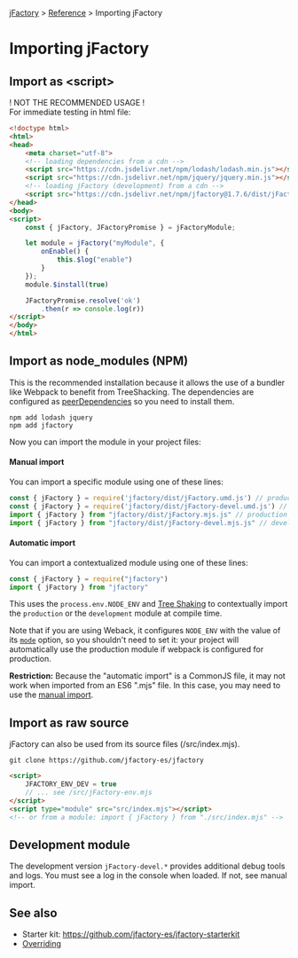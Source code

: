 [jFactory](index.md) > [Reference](ref-index.md) > Importing jFactory 

# Importing jFactory

## Import as \<script\> 

! NOT THE RECOMMENDED USAGE !\
For immediate testing in html file:

```html
<!doctype html>
<html>
<head>
    <meta charset="utf-8">
    <!-- loading dependencies from a cdn -->
    <script src="https://cdn.jsdelivr.net/npm/lodash/lodash.min.js"></script>
    <script src="https://cdn.jsdelivr.net/npm/jquery/jquery.min.js"></script>
    <!-- loading jFactory (development) from a cdn -->
    <script src="https://cdn.jsdelivr.net/npm/jfactory@1.7.6/dist/jFactory-devel.umd.js"></script>
</head>
<body>
<script>
    const { jFactory, JFactoryPromise } = jFactoryModule;

    let module = jFactory("myModule", {
        onEnable() {
            this.$log("enable")
        }
    });
    module.$install(true)

    JFactoryPromise.resolve('ok')
        .then(r => console.log(r))
</script>
</body>
</html>
```

## Import as node_modules (NPM) 

This is the recommended installation because it allows the use of a bundler like Webpack to benefit from TreeShacking.
The dependencies are configured as [peerDependencies](https://stackoverflow.com/a/34645112) so you need to install them.  
```
npm add lodash jquery 
npm add jfactory
```

Now you can import the module in your project files:

#### Manual import

You can import a specific module using one of these lines:

```javascript
const { jFactory } = require('jfactory/dist/jFactory.umd.js') // production
const { jFactory } = require('jfactory/dist/jFactory-devel.umd.js') // development
import { jFactory } from "jfactory/dist/jFactory.mjs.js" // production
import { jFactory } from "jfactory/dist/jFactory-devel.mjs.js" // development
```

#### Automatic import  

You can import a contextualized module using one of these lines:

```javascript
const { jFactory } = require("jfactory")   
import { jFactory } from "jfactory"  
```

This uses the `process.env.NODE_ENV` and [Tree Shaking](https://webpack.js.org/guides/tree-shaking/) to contextually 
import the `production` or the `development` module at compile time.

Note that if you are using Weback, it configures `NODE_ENV` with the value of its [`mode`](https://webpack.js.org/configuration/mode/) 
option, so you shouldn't need to set it: your project will automatically use the production module 
if webpack is configured for production.

**Restriction:** Because the "automatic import" is a CommonJS file, it may not work when imported from an ES6 ".mjs" file. 
In this case, you may need to use the [manual import](#nodejs-manual-import).

<!--
_Additional note_: 

> If you need to force a different "NODE_ENV" by ignoring the webpack "mode" option, this can be achieved 
> with the [`EnvironmentPlugin`](https://webpack.js.org/plugins/environment-plugin/):
>
>```javascript
>const webpack = require("webpack");
>
>process.env.NODE_ENV = "production";  
>
>module.exports = {
>  mode: "development",
>  entry: {app: "./app.js"},
>  plugins: [
>    new webpack.EnvironmentPlugin(['NODE_ENV']) // ignore the value of "mode"
>  ],
>} 
>```
-->

## Import as raw source

jFactory can also be used from its source files (/src/index.mjs).
```shell
git clone https://github.com/jfactory-es/jfactory
```

```html
<script>
    JFACTORY_ENV_DEV = true
    // ... see /src/jFactory-env.mjs
</script>
<script type="module" src="src/index.mjs"></script>
<!-- or from a module: import { jFactory } from "./src/index.mjs" -->
```

## Development module

The development version `jFactory-devel.*` provides additional debug tools and logs. 
You must see a log in the console when loaded. If not, see manual import. 

## See also

* Starter kit: https://github.com/jfactory-es/jfactory-starterkit
* [Overriding](ref-overriding.md)

<!--
## External Dependencies

jFactory imports `lodash` and `jQuery` from its own dependencies.

However you may want to load these dependencies from external sources (CDN, custom object, etc) instead of bundling them into your project.
To do so, you can configure your bundler to exclude these imports:

In webpack:
https://webpack.js.org/configuration/externals/
```javascript
module.exports =  {
    externals: {
        'lodash' : "_",
        'jquery': "jQuery"
    }
}
```

Now webpack will use "_" and "jQuery" global variable instead of importing the modules, so
you can load them from a CDN:

```html
<script src="https://cdn.jsdelivr.net/npm/lodash@4.17.15/lodash.min.js"
        integrity="sha256-VeNaFBVDhoX3H+gJ37DpT/nTuZTdjYro9yBruHjVmoQ="
        crossorigin="anonymous"></script>
<script src="https://code.jquery.com/jquery-3.4.1.slim.min.js"
        integrity="sha256-pasqAKBDmFT4eHoN2ndd6lN370kFiGUFyTiUHWhU7k8="
        crossorigin="anonymous"></script>
```
-->